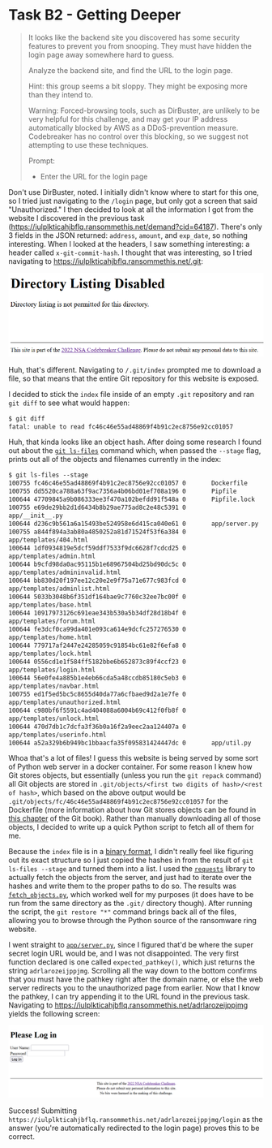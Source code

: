 # Task B2 - Getting Deeper

> It looks like the backend site you discovered has some security features to prevent you from snooping. They must have hidden the login page away somewhere hard to guess.
>
> Analyze the backend site, and find the URL to the login page.
>
> Hint: this group seems a bit sloppy. They might be exposing more than they intend to.
>
> Warning: Forced-browsing tools, such as DirBuster, are unlikely to be very helpful for this challenge, and may get your IP address automatically blocked by AWS as a DDoS-prevention measure. Codebreaker has no control over this blocking, so we suggest not attempting to use these techniques.
>
> Prompt:
>
> - Enter the URL for the login page

Don't use DirBuster, noted. I initially didn't know where to start for this one, so I tried just navigating to the `/login` page, but only got a screen that said "Unauthorized." I then decided to look at all the information I got from the website I discovered in the previous task (https://iulplkticahjbflq.ransommethis.net/demand?cid=64187). There's only 3 fields in the JSON returned: `address`, `amount`, and `exp_date`, so nothing interesting. When I looked at the headers, I saw something interesting: a header called `x-git-commit-hash`. I thought that was interesting, so I tried navigating to https://iulplkticahjbflq.ransommethis.net/.git:

<div style="text-align: center;">
    <img src="./img/directory%20listing%20disabled.png" alt="Directory listing disabled screen">
</div>

Huh, that's different. Navigating to `/.git/index` prompted me to download a file, so that means that the entire Git repository for this website is exposed.

I decided to stick the `index` file inside of an empty `.git` repository and ran `git diff` to see what would happen:

```
$ git diff
fatal: unable to read fc46c46e55ad48869f4b91c2ec8756e92cc01057
```

Huh, that kinda looks like an object hash. After doing some research I found out about the [`git ls-files`](https://git-scm.com/docs/git-ls-files) command which, when passed the `--stage` flag, prints out all of the objects and filenames currently in the index:

```
$ git ls-files --stage
100755 fc46c46e55ad48869f4b91c2ec8756e92cc01057 0       Dockerfile
100755 dd5520ca788a63f9ac7356a4b06bd01ef708a196 0       Pipfile
100644 47709845a9b086333ee3f470a102befdd91f548a 0       Pipfile.lock
100755 e69de29bb2d1d6434b8b29ae775ad8c2e48c5391 0       app/__init__.py
100644 d236c9b561a6a15493be524958e6d415ca040e61 0       app/server.py
100755 a844f894a3ab80a4850252a81d71524f53f6a384 0       app/templates/404.html
100644 1df0934819e5dcf59ddf7533f9dc6628f7cdcd25 0       app/templates/admin.html
100644 b9cfd98da0ac95115b1e68967504bd25bd90dc5c 0       app/templates/admininvalid.html
100644 bb830d20f197ee12c20e2e9f75a71e677c983fcd 0       app/templates/adminlist.html
100644 5033b3048b6f351df164bae9c7760c32ee7bc00f 0       app/templates/base.html
100644 10917973126c691eae343b530a5b34df28d18b4f 0       app/templates/forum.html
100644 fe3dcf0ca99da401e093ca614e9dcfc257276530 0       app/templates/home.html
100644 779717af2447e24285059c91854bc61e82f6efa8 0       app/templates/lock.html
100644 0556cd1e1f584ff5182bbe6b652873c89f4ccf23 0       app/templates/login.html
100644 56e0fe4a885b1e4eb66cda5a48ccdb85180c5eb3 0       app/templates/navbar.html
100755 ed1f5ed5bc5c8655d40da77a6cfbaed9d2a1e7fe 0       app/templates/unauthorized.html
100644 c980bf6f5591c4ad404088a6004b69c412f0fb8f 0       app/templates/unlock.html
100644 470d7db1c7dcfa3f36b0a16f2a9eec2aa124407a 0       app/templates/userinfo.html
100644 a52a329b6b949bc1bbaacfa35f095831424447dc 0       app/util.py
```

Whoa that's a lot of files! I guess this website is being served by some sort of Python web server in a docker container. For some reason I knew how Git stores objects, but essentially (unless you run the `git repack` command) all Git objects are stored in `.git/objects/<first two digits of hash>/<rest of hash>`, which based on the above output would be `.git/objects/fc/46c46e55ad48869f4b91c2ec8756e92cc01057` for the Dockerfile (more information about how Git stores objects can be found in [this chapter](https://git-scm.com/book/en/v2/Git-Internals-Git-Objects) of the Git book). Rather than manually downloading all of those objects, I decided to write up a quick Python script to fetch all of them for me.

Because the `index` file is in a [binary format](https://git-scm.com/docs/index-format), I didn't really feel like figuring out its exact structure so I just copied the hashes in from the result of `git ls-files --stage` and turned them into a list. I used the [`requests`](https://github.com/psf/requests) library to actually fetch the objects from the server, and just had to iterate over the hashes and write them to the proper paths to do so. The results was [`fetch_objects.py`](./fetch_objects.py), which worked well for my purposes (it does have to be run from the same directory as the `.git/` directory though). After running the script, the `git restore "*"` command brings back all of the files, allowing you to browse through the Python source of the ransomware ring website.

I went straight to [`app/server.py`](./server-files/app/server.py), since I figured that'd be where the super secret login URL would be, and I was not disappointed. The very first function declared is one called `expected_pathkey()`, which just returns the string `adrlarozeijppjmg`. Scrolling all the way down to the bottom confirms that you must have the pathkey right after the domain name, or else the web server redirects you to the unauthorized page from earlier. Now that I know the pathkey, I can try appending it to the URL found in the previous task. Navigating to https://iulplkticahjbflq.ransommethis.net/adrlarozeijppjmg yields the following screen:


<div style="text-align: center;">
    <img src="./img/login%20screen.png" alt="Login screen">
</div>

Success! Submitting `https://iulplkticahjbflq.ransommethis.net/adrlarozeijppjmg/login` as the answer (you're automatically redirected to the login page) proves this to be correct.
